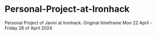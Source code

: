 # Personal-Project-at-Ironhack
Personal Project of Javivi at Ironhack. Original timeframe Mon 22 April - Friday 26 of April 2024
